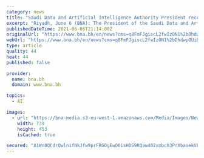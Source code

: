 ```yaml
---
category: news
title: "Saudi Data and Artificial Intelligence Authority President receives Bahraini Ambassador"
excerpt: "Riyadh, June 6 (BNA): The President of the Saudi Data and Artificial Intelligence Authority (SDAIA), Dr. Abdullah bin Sharaf Al-Ghamdi, received today the Ambassador of the Kingdom of Bahrain to the Kingdom of Saudi Arabia, Hmood bin Abdullah Al Khalifa."
publishedDateTime: 2021-06-06T21:14:00Z
originalUrl: "https://www.bna.bh/en/news?cms=q8FmFJgiscL2fwIzON1%2bDhdwpOUiBQeJDdJOZQaGiW4%3d"
webUrl: "https://www.bna.bh/en/news?cms=q8FmFJgiscL2fwIzON1%2bDhdwpOUiBQeJDdJOZQaGiW4%3d"
type: article
quality: 44
heat: 44
published: false

provider:
  name: bna.bh
  domain: www.bna.bh

topics:
  - AI

images:
  - url: "https://bna-media.s3-eu-west-1.amazonaws.com/Media/Images/News/Local-News/IMG-20210606-WA0034-42df7ff0-bfe8-4c2c-bfbb-0336c77e5c34.jpeg"
    width: 739
    height: 453
    isCached: true

secured: "A1Wn8QCdrQwlnifNkJfw9prFRGOgEwO6isHDS9RQaw402xmbch3PrXbasekVbaaL+peKgmA5Wmv0AJTk8GcI5fFvyHU2EAV0m0L3Wfp1dgj7dESAtSdN0Jgd1iZHUbB0lieo2QlMjFDOnGHjbJ3s/3xuwNFNjJ0mvJ9SiVZpALYXpfX7hopgFn4hhWzCQPWK5YOnVrHO4zoKCDPpkxrLnCte2EooU5aq6MNYntL33szeJzSddCWRlHsssrjhPNGzhUAOWaleBs73V+ahAO6sKdY/p2bSLLIZxiBgER9yVeubTk1vWiOilhGoi7ySTZ3w615GLWbYjzzlgVqu6JxqmstqwEEjKE7gIWVctB3kv5g=;ClvuH2icZtJmfh5VXJeNnw=="
---
```


